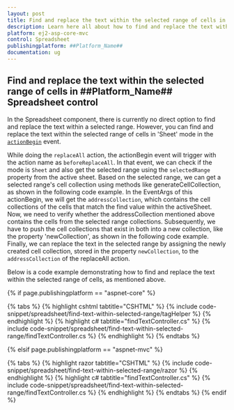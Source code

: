 ```yaml
---
layout: post
title: Find and replace the text within the selected range of cells in ##Platform_Name## Spreadsheet control | Syncfusion
description: Learn here all about how to find and replace the text within the selected range of cells in Syncfusion ##Platform_Name## Spreadsheet control of Syncfusion Essential JS 2 and more.
platform: ej2-asp-core-mvc
control: Spreadsheet
publishingplatform: ##Platform_Name##
documentation: ug
---
```


## Find and replace the text within the selected range of cells in ##Platform_Name## Spreadsheet control

In the Spreadsheet component, there is currently no direct option to find and replace the text within a selected range. However, you can find and replace the text within the selected range of cells in 'Sheet' mode in the [`actionBegin`](https://ej2.syncfusion.com/documentation/api/spreadsheet/#actionbegin) event. 

While doing the `replaceAll` action, the actionBegin event will trigger with the action name as `beforeReplaceAll`. In that event, we can check if the mode is `Sheet` and also get the selected range using the `selectedRange` property from the active sheet. Based on the selected range, we can get a selected range's cell collection using methods like generateCellCollection, as shown in the following code example. In the EventArgs of this actionBegin, we will get the `addressCollection`, which contains the cell collections of the cells that match the find value within the activeSheet. Now, we need to verify whether the addressCollection mentioned above contains the cells from the selected range collections. Subsequently, we have to push the cell collections that exist in both into a new collection, like the property 'newCollection', as shown in the following code example. Finally, we can replace the text in the selected range by assigning the newly created cell collection, stored in the property `newCollection`, to the `addressCollection` of the replaceAll action.

Below is a code example demonstrating how to find and replace the text within the selected range of cells, as mentioned above.

{% if page.publishingplatform == "aspnet-core" %}

{% tabs %}
{% highlight cshtml tabtitle="CSHTML" %}
{% include code-snippet/spreadsheet/find-text-within-selected-range/tagHelper %}
{% endhighlight %}
{% highlight c# tabtitle="findTextController.cs" %}
{% include code-snippet/spreadsheet/find-text-within-selected-range/findTextController.cs %}
{% endhighlight %}
{% endtabs %}

{% elsif page.publishingplatform == "aspnet-mvc" %}

{% tabs %}
{% highlight razor tabtitle="CSHTML" %}
{% include code-snippet/spreadsheet/find-text-within-selected-range/razor %}
{% endhighlight %}
{% highlight c# tabtitle="findTextController.cs" %}
{% include code-snippet/spreadsheet/find-text-within-selected-range/findTextController.cs %}
{% endhighlight %}
{% endtabs %}
{% endif %}